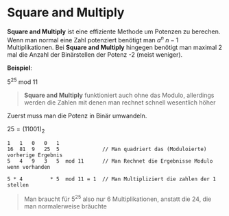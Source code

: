# Square and Multiply

**Square and Multiply** ist eine effiziente Methode um Potenzen zu berechen. Wenn man normal eine Zahl potenziert benötigt man  $a^n$ $n-1​$ Multiplikationen. Bei **Square and Multiply** hingegen benötigt man maximal 2 mal die Anzahl der Binärstellen der Potenz -2 (meist weniger).

**Beispiel**:

$5^{25} \text{ mod 11}$

> **Square and Multiply** funktioniert auch ohne das Modulo, allerdings werden die Zahlen mit denen man rechnet schnell wesentlich höher

Zuerst muss man die Potenz in Binär umwandeln.

$25=(11001)_2$

```
1   1   0   0   1
16  81  9   25  5              // Man quadriert das (Moduloierte) vorherige Ergebnis
5   4   9   3   5  mod 11      // Man Rechnet die Ergebnisse Modulo wenn vorhanden

5 * 4         * 5  mod 11 = 1  // Man Multipliziert die zahlen der 1 stellen
```

> Man braucht für $5^{25}$ also nur 6 Multiplikationen, anstatt die $24$, die man normalerweise bräuchte

